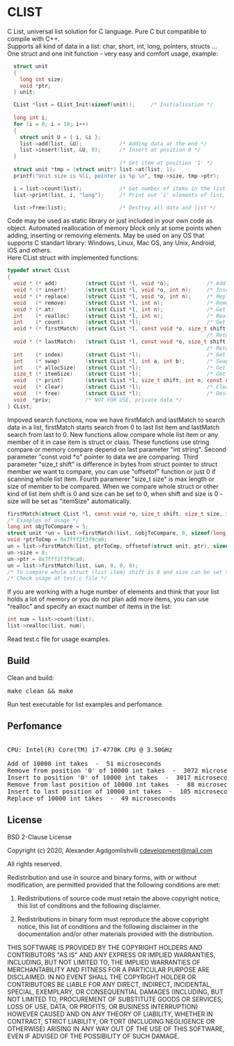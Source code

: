 # CLIST
C List, universal list solution for C language. Pure C but compatible to compile with C++.    
Supports all kind of data in a list: char, short, int, long, pointers, structs ... 
One struct and one init function - very easy and comfort usage, example:
```C
  struct unit
  {
    long int size;
    void *ptr;
  } unit;

  CList *list = CList_Init(sizeof(unit));     /* Initialization */
 
  long int i; 
  for (i = 0; i < 10; i++)
  {
    struct unit U = { i, &i };
    list->add(list, &U);            /* Adding data at the end */
    list->insert(list, &U, 0);      /* Insert at position 0 */
  }
                                    /* Get item at position '1' */
  struct unit *tmp = (struct unit*) list->at(list, 1);  
  printf("Unit size is %li, pointer is %p \n", tmp->size, tmp->ptr);

  i = list->count(list);            /* Get number of items in the list */
  list->print(list, i, "long");     /* Print out 'i' elements of list, first element of struct is shown */

  list->free(list);                 /* Destroy all data and list */ 
``` 

Code may be used as static library or just included in your own code as object.
Automated reallocation of memory block only at some points when adding, inserting or removing elements.
May be used on any OS that supports C standart library:
Windows, Linux, Mac OS, any Unix, Android, iOS and others.  
Here CList struct with implemented functions:  
```C
typedef struct CList
{
  void * (* add)         (struct CList *l, void *o);            /* Add object to the end of a list */
  void * (* insert)      (struct CList *l, void *o, int n);     /* Insert object at position 'n' */
  void * (* replace)     (struct CList *l, void *o, int n);     /* Replace object at position 'n' */
  void   (* remove)      (struct CList *l, int n);              /* Remove object at position 'n' */
  void * (* at)          (struct CList *l, int n);              /* Get object at position 'n' */
  int    (* realloc)     (struct CList *l, int n);              /* Reallocate list to 'size' items */
  int    (* count)       (struct CList *l);                     /* Get list size in items */
  void * (* firstMatch)  (struct CList *l, const void *o, size_t shift, size_t size, int string);
                                                                /* Returns object with first match of string or byte compare */
  void * (* lastMatch)   (struct CList *l, const void *o, size_t shift, size_t size, int string);
                                                                /* Returns object with last match of string or byte compare */
  int    (* index)       (struct CList *l);                     /* Get index of previos search match */
  int    (* swap)        (struct CList *l, int a, int b);       /* Swap, replace two items with index a b */
  int    (* allocSize)   (struct CList *l);                     /* Get allocated size in items */
  size_t (* itemSize)    (struct CList *l);                     /* Get item size in bytes */
  void   (* print)       (struct CList *l, size_t shift, int n, const char *type);   /* Print list data */
  void   (* clear)       (struct CList *l);                     /* Clear list */
  void   (* free)        (struct CList *l);                     /* Destroy struct CList and all data */
  void  *priv;           /* NOT FOR USE, private data */
} CList;
```
Impoved search functions, now we have firstMatch and lastMatch to search data in a list, 
firstMatch starts search from 0 to last list item and lastMatch search from last to 0.
New functions allow compare whole list item or any member of it in case item is struct or class.
These functions use string compare or memory compare depend on last parameter "int string".
Second parameter "const void *o" pointer to data we are comparing.
Third parameter "size_t shift" is difference in bytes from struct pointer to struct member 
we want to compare, you can use "offsetof" function or just 0 if scanning whole list item.
Fourth paramerer "size_t size" is max length or size of member to be compared.
When we compare whole struct or other kind of list item shift is 0 and size can be set to 0, 
when shift and size is 0 - size will be set as "itemSize" automatically.
```C
firstMatch(struct CList *l, const void *o, size_t shift, size_t size, int string);
/* Examples of usage */
long int objToCompare = 5;
struct unit *un = list->firstMatch(list, &objToCompare, 0, sizeof(long int), 0);
void *ptrToCmp = 0x7fff2f3f9ca0;
un = list->firstMatch(list, ptrToCmp, offsetof(struct unit, ptr), sizeof(void*), 0);
un->size = 8;
un->ptr = 0x7fff2f3f9ca0;
un = list->firstMatch(list, &un, 0, 0, 0);
/* To compare whole struct (list item) shift is 0 and size can be set to 0 */
/* Check usage at test.c file */
```  
If you are working with a huge number of elements and think that your list holds 
a lot of memory or you do not plan add more items, you can use "realloc" and 
specify an exact number of items in the list:
```C
int num = list->count(list);
list->realloc(list, num);
```
Read test.c file for usage examples.

## Build
Clean and build:
<pre>
make clean && make	
</pre>
Run test executable for list examples and perfomance.

## Perfomance

<pre> 
CPU: Intel(R) Core(TM) i7-4770K CPU @ 3.50GHz

Add of 10000 int takes  -  51 microseconds
Remove from position '0' of 10000 int takes  -  3072 microseconds
Insert to position '0' of 10000 int takes  -  3017 microseconds
Remove from last position of 10000 int takes  -  88 microseconds
Insert to last position of 10000 int takes  -  105 microseconds
Replace of 10000 int takes  -  49 microseconds
</pre>

## License

BSD 2-Clause License

Copyright (c) 2020, Alexander Agdgomlishvili
cdevelopment@mail.com

All rights reserved.

Redistribution and use in source and binary forms, with or without
modification, are permitted provided that the following conditions are met:

1. Redistributions of source code must retain the above copyright notice, this
   list of conditions and the following disclaimer.

2. Redistributions in binary form must reproduce the above copyright notice,
   this list of conditions and the following disclaimer in the documentation
   and/or other materials provided with the distribution.

THIS SOFTWARE IS PROVIDED BY THE COPYRIGHT HOLDERS AND CONTRIBUTORS "AS IS"
AND ANY EXPRESS OR IMPLIED WARRANTIES, INCLUDING, BUT NOT LIMITED TO, THE
IMPLIED WARRANTIES OF MERCHANTABILITY AND FITNESS FOR A PARTICULAR PURPOSE ARE
DISCLAIMED. IN NO EVENT SHALL THE COPYRIGHT HOLDER OR CONTRIBUTORS BE LIABLE
FOR ANY DIRECT, INDIRECT, INCIDENTAL, SPECIAL, EXEMPLARY, OR CONSEQUENTIAL
DAMAGES (INCLUDING, BUT NOT LIMITED TO, PROCUREMENT OF SUBSTITUTE GOODS OR
SERVICES; LOSS OF USE, DATA, OR PROFITS; OR BUSINESS INTERRUPTION) HOWEVER
CAUSED AND ON ANY THEORY OF LIABILITY, WHETHER IN CONTRACT, STRICT LIABILITY,
OR TORT (INCLUDING NEGLIGENCE OR OTHERWISE) ARISING IN ANY WAY OUT OF THE USE
OF THIS SOFTWARE, EVEN IF ADVISED OF THE POSSIBILITY OF SUCH DAMAGE.

